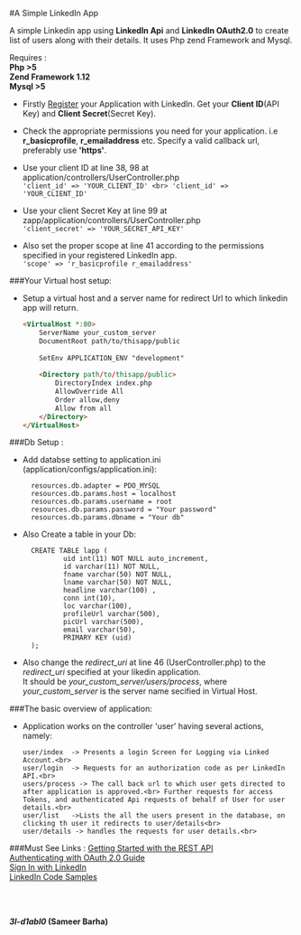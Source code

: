 #A Simple LinkedIn App

A simple Linkedin app using **LinkedIn Api** and **LinkedIn OAuth2.0** to create list of users along with their details.
It uses Php zend Framework and Mysql.<br>

Requires :<br>
**Php >5**<br>
**Zend Framework 1.12**<br>
**Mysql >5**<br>

	
* Firstly <a href="https://www.linkedin.com/developer/apps">Register</a> your Application with LinkedIn. Get your **Client ID**(API Key) and **Client Secret**(Secret Key).

* Check the appropriate permissions you need for your application. i.e <b>r_basicprofile</b>,  <b>r_emailaddress</b> etc. Specify a valid callback url, preferably use <b>'https'</b>. <br>

* Use your client ID at line 38, 98 at application/controllers/UserController.php <br>
				```	'client_id' => 'YOUR_CLIENT_ID' <br> 'client_id' => 'YOUR_CLIENT_ID'	```
	

* Use your client Secret Key at line 99 at zapp/application/controllers/UserController.php <br>
			```	'client_secret' => 'YOUR_SECRET_API_KEY' 	```
	

* Also set the proper scope at line 41 according to the permissions specified in your registered LinkedIn app.<br>
			```	'scope' => 'r_basicprofile r_emailaddress'	```
	
	

###Your Virtual host setup:

* Setup  a virtual host and a server name for redirect Url to which linkedin app will return.<br>
	```html
	<VirtualHost *:80>
        ServerName your_custom_server
        DocumentRoot path/to/thisapp/public
     
        SetEnv APPLICATION_ENV "development"
     
        <Directory path/to/thisapp/public>
            DirectoryIndex index.php
            AllowOverride All
            Order allow,deny
            Allow from all
        </Directory>
    </VirtualHost>
    ```

###Db Setup :
   
* Add databse setting to application.ini (application/configs/application.ini): <br>

		resources.db.adapter = PDO_MYSQL
		resources.db.params.host = localhost
		resources.db.params.username = root
		resources.db.params.password = "Your password"
		resources.db.params.dbname = "Your db"

* Also Create a table in your Db:

		CREATE TABLE lapp (
				uid int(11) NOT NULL auto_increment,
				id varchar(11) NOT NULL,
				fname varchar(50) NOT NULL,
				lname varchar(50) NOT NULL,
				headline varchar(100) ,
				conn int(10),
				loc varchar(100),
				profileUrl varchar(500),
				picUrl varchar(500),
				email varchar(50),
				PRIMARY KEY (uid)
		);

* Also change the *redirect_uri* at line 46 (UserController.php) to the *redirect_uri* specified at your likedin application.<br>
It should be *your_custom_server/users/process*, where *your_custom_server* is the server name secified in Virtual Host.


###The basic overview of application:

*	Application works on the controller 'user' having several actions, namely:

		user/index  -> Presents a login Screen for Logging via Linked Account.<br>
		user/login  -> Requests for an authorization code as per LinkedIn API.<br>
		users/process -> The call back url to which user gets directed to after application is approved.<br> Further requests for access Tokens, and authenticated Api requests of behalf of User for user details.<br>
		user/list	->Lists the all the users present in the database, on clicking th user it redirects to user/details<br>
		user/details -> handles the requests for user details.<br>


###Must See Links :
[Getting Started with the REST API](https://developer.linkedin.com/docs/rest-api)<br>
[Authenticating with OAuth 2.0 Guide](https://developer.linkedin.com/docs/oauth2)<br>
[Sign In with LinkedIn](https://developer.linkedin.com/docs/signin-with-linkedin)<br>
[LinkedIn Code Samples](https://developer-programs.linkedin.com/documents/code-samples)<br>

<br><br>


***3l-d1abl0* (Sameer Barha)**
